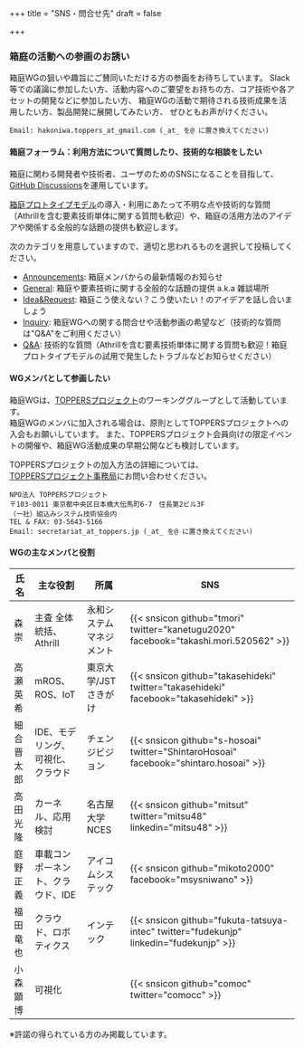 +++
title = "SNS・問合せ先"
draft = false

+++

### 箱庭の活動への参画のお誘い

箱庭WGの狙いや趣旨にご賛同いただける方の参画をお待ちしています。
Slack等での議論に参加したい方、活動内容へのご要望をお持ちの方、コア技術や各アセットの開発などに参加したい方、
箱庭WGの活動で期待される技術成果を活用したい方、製品開発に展開してみたい方、
ぜひともお声がけください。

```
Email: hakoniwa.toppers_at_gmail.com (_at_ を@ に置き換えてください)
```

#### 箱庭フォーラム：利用方法について質問したり、技術的な相談をしたい

箱庭に関わる開発者や技術者、ユーザのためのSNSになることを目指して、[GitHub Discussions](https://github.com/toppers/hakoniwa/discussions)を運用しています。

[箱庭プロトタイプモデル](https://toppers.github.io/hakoniwa/prototypes/)の導入・利用にあたって不明な点や技術的な質問（Athrillを含む要素技術単体に関する質問も歓迎）や、箱庭の活用方法のアイデアや関係する全般的な話題の提供も歓迎します。

次のカテゴリを用意していますので、適切と思われるものを選択して投稿してください。

- [Announcements](https://github.com/toppers/hakoniwa/discussions/categories/announcements): 箱庭メンバからの最新情報のお知らせ
- [General](https://github.com/toppers/hakoniwa/discussions/categories/general): 箱庭や要素技術に関する全般的な話題の提供 a.k.a 雑談場所
- [Idea&Request](https://github.com/toppers/hakoniwa/discussions/categories/idea-request): 箱庭こう使えない？こう使いたい！のアイデアを話し合いましょう
- [Inquiry](https://github.com/toppers/hakoniwa/discussions/categories/inquiry): 箱庭WGへの関する問合せや活動参画の希望など（技術的な質問は"Q&A"をご利用ください）
- [Q&A](https://github.com/toppers/hakoniwa/discussions/categories/q-a): 技術的な質問（Athrillを含む要素技術単体に関する質問も歓迎！箱庭プロトタイプモデルの試用で発生したトラブルなどお知らせください）

#### WGメンバとして参画したい

箱庭WGは、[TOPPERSプロジェクト](https://toppers.jp/)のワーキンググループとして活動しています。  
箱庭WGのメンバに加入される場合は、原則としてTOPPERSプロジェクトへの入会もお願いしています。
また、TOPPERSプロジェクト会員向けの限定イベントの開催や、箱庭WG活動成果の早期公開なども検討しています。

TOPPERSプロジェクトの加入方法の詳細については、  
[TOPPERSプロジェクト事務局](https://toppers.jp/contacts.html)にお問い合わせください。

```
NPO法人 TOPPERSプロジェクト
〒103-0011 東京都中央区日本橋大伝馬町6-7　住長第2ビル3F
（一社）組込みシステム技術協会内
TEL & FAX: 03-5643-5166
Email: secretariat_at_toppers.jp (_at_ を@ に置き換えてください)
```

#### WGの主なメンバと役割

| 氏名      | 主な役割                     | 所属                | SNS |
| -------- | -------------------------- | ------------------ | ---- |
| 森 崇     | 主査 全体統括、Athrill        | 永和システムマネジメント | {{< snsicon github="tmori" twitter="kanetugu2020" facebook="takashi.mori.520562" >}} |
| 高瀬 英希  | mROS、ROS、IoT               | 東京大学/JSTさきがけ   | {{< snsicon github="takasehideki" twitter="takasehideki" facebook="takasehideki" >}} |
| 細合 晋太郎 | IDE、モデリング、可視化、クラウド | チェンジビジョン       | {{< snsicon github="s-hosoai" twitter="ShintaroHosoai" facebook="shintaro.hosoai" >}} |
| 高田 光隆  | カーネル、応用検討             | 名古屋大学NCES        | {{< snsicon github="mitsut" twitter="mitsu48" linkedin="mitsu48" >}} |
| 庭野 正義  | 車載コンポーネント、クラウド、IDE | アイコムシステック      | {{< snsicon github="mikoto2000" facebook="msysniwano" >}} |
| 福田 ⻯也  | クラウド、ロボティクス          | インテック            | {{< snsicon github="fukuta-tatsuya-intec" twitter="fudekunjp" linkedin="fudekunjp" >}} |
| 小森 顕博  | 可視化                      |                    | {{< snsicon github="comoc" twitter="comocc" >}} |

※許諾の得られている方のみ掲載しています。

